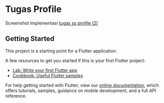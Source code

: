 # Tugas Profile

Screenshot Implementasi 
[tugas ss profile (2)](https://user-images.githubusercontent.com/96322125/161053334-af249306-1ecc-4ca6-a146-b1cb0368f361.png)


## Getting Started

This project is a starting point for a Flutter application.

A few resources to get you started if this is your first Flutter project:

- [Lab: Write your first Flutter app](https://flutter.dev/docs/get-started/codelab)
- [Cookbook: Useful Flutter samples](https://flutter.dev/docs/cookbook)

For help getting started with Flutter, view our
[online documentation](https://flutter.dev/docs), which offers tutorials,
samples, guidance on mobile development, and a full API reference.
